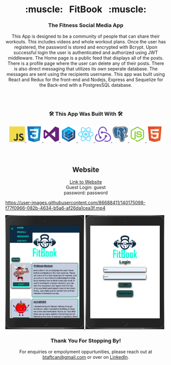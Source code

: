
<h1 align='center'>:muscle: &nbsp FitBook &nbsp :muscle:  </h1>


 
  <h3 align= 'center'>The Fitness Social Media App</h3>
 
   
  <p align='center'>This App is designed to be a community of people that can share their workouts. This includes videos and whole workout plans. Once the user has registered, the password is stored and encrypted with Bcrypt. Upon successful login the user is authenticated and authorized using JWT middleware. The Home page is a public feed that displays all of the posts. There is a profile page where the user can delete any of their posts. There is also direct messaging that utilizes its own seperate database. The messages are sent using the recipients username. This app was built using React and Redux for the front-end and Nodejs, Express and Sequelize for the Back-end with a PostgresSQL database.   </p>
  
  <br></br>
  <h3 text-decoration:none align='center'> 🛠️ This App Was Built With 🛠️<h3>        
<div align='center'>
<a href="https://www.linkedin.com/in/brandonmtaft">
  <img  width="50 height="50 src="https://github.com/BrandonTaft/BrandonTaft/blob/main/assets/javascript-original.svg" />
  </a> 
  <a href="https://www.linkedin.com/in/brandonmtaft">
  <img  width="50 height="50 src="https://github.com/BrandonTaft/BrandonTaft/blob/main/assets/css3-original.svg" />
  </a>
  <a href="https://www.linkedin.com/in/brandonmtaft">
  <img  width="50 height="50 src="https://github.com/BrandonTaft/BrandonTaft/blob/main/assets/visualstudio-plain.svg"     />
  </a>
  <a href="https://www.linkedin.com/in/brandonmtaft">
 <img  width="50 height="50 src="https://github.com/BrandonTaft/BrandonTaft/blob/main/assets/sequelize-original.svg"     />
  </a>
   <a href="https://www.linkedin.com/in/brandonmtaft">
  <img  width="50 height="50 src="https://github.com/BrandonTaft/BrandonTaft/blob/main/assets/react-original.svg" />
  </a>
  <a href="https://www.linkedin.com/in/brandonmtaft">
  <img  width="50 height="50  src="https://github.com/BrandonTaft/BrandonTaft/blob/main/assets/redux-original.svg" />
  </a><a href="https://www.linkedin.com/in/brandonmtaft">
   <a href="https://www.linkedin.com/in/brandonmtaft">
  <img  width="50 height="50  src="https://github.com/BrandonTaft/BrandonTaft/blob/main/assets/postgresql-original.svg"    />
  </a>
  <a href="https://www.linkedin.com/in/brandonmtaft">
   <img  width="50 height="50 src="https://github.com/BrandonTaft/BrandonTaft/blob/main/assets/nodejs-original.svg" />
  </a>
   <a href="https://www.linkedin.com/in/brandonmtaft">
  <img  width="50 height="50 src="https://github.com/BrandonTaft/BrandonTaft/blob/main/assets/html5-original.svg" />
  </a>
  </div> 
  <br></br>
 
 
<h2 align= 'center'>Website</h2>
<p align='center'>
<a align='center' href="https://fitbook.surge.sh" >Link to Website</a>
 <br />
 Guest Login: guest
 <br />
 password: password

https://user-images.githubusercontent.com/86688411/140175098-f77f0966-082b-4634-b5a6-af26da1cea3f.mp4

<a href="https://brandontaft.surge.sh">
  <img width="49%" src="https://github.com/BrandonTaft/FitBook/blob/master/fitbookhome.png" />
  </a>
 <a href="https://brandontaft.surge.sh">
  <img width="49%" src="https://github.com/BrandonTaft/FitBook/blob/master/fitbook1.png" />
  </a>


 
  <h3 align="center">Thank You For Stopping By!</h3> 
<p align='center'>For enquiries or empolyment oppurtunities, please reach out at <a href="mailto:btaftcan@gmail.com">btaftcan@gmail.com</a> or over on <a href="https://www.linkedin.com/in/brandonmtaft">LinkedIn</a>.</p>
